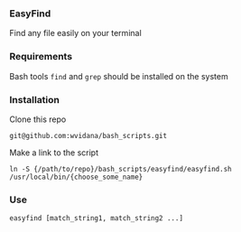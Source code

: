 ### EasyFind
Find any file easily on your terminal

### Requirements
Bash tools `find` and `grep` should be installed on the system

### Installation
Clone this repo
```
git@github.com:wvidana/bash_scripts.git
```
Make a link to the script
```
ln -S {/path/to/repo}/bash_scripts/easyfind/easyfind.sh /usr/local/bin/{choose_some_name}
```

### Use
`easyfind [match_string1, match_string2 ...]`
